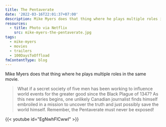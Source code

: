 ```yaml
---
title: The Pentaverate
date: '2022-03-16T22:01:37+07:00'
description: Mike Myers does that thing where he plays multiple roles in the same movie.
resources:
  - title: Photo via Netflix
    src: mike-myers-the-pentaverate.jpg
tags:
  - mike-myers
  - movies
  - trailers
  - 100DaysToOffload
fmContentType: blog
---
```


Mike Myers does that thing where he plays multiple roles in the same movie.

> What if a secret society of five men has been working to influence world events for the greater good since the Black Plague of 1347? As this new series begins, one unlikely Canadian journalist finds himself embroiled in a mission to uncover the truth and just possibly save the world himself. Remember, the Pentaverate must never be exposed!

{{< youtube id="EgNwhFlCwwI" >}}

